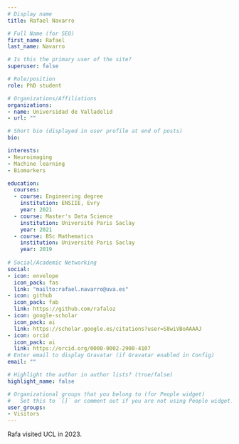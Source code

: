 ```yaml
---
# Display name
title: Rafael Navarro

# Full Name (for SEO)
first_name: Rafael
last_name: Navarro

# Is this the primary user of the site?
superuser: false

# Role/position
role: PhD student

# Organizations/Affiliations
organizations:
- name: Universidad de Valladolid
- url: ""

# Short bio (displayed in user profile at end of posts)
bio: 

interests:
- Neuroimaging
- Machine learning
- Biomarkers

education:
  courses:
  - course: Engineering degree
    institution: ENSIIE, Evry
    year: 2021
  - course: Master's Data Science
    institution: Université Paris Saclay
    year: 2021
  - course: BSc Mathematics
    institution: Université Paris Saclay
    year: 2019
  
# Social/Academic Networking
social:
- icon: envelope
  icon_pack: fas
  link: "mailto:rafael.navarro@uva.es"
- icon: github
  icon_pack: fab
  link: https://github.com/rafaloz
- icon: google-scholar
  icon_pack: ai
  link: https://scholar.google.es/citations?user=S8wiVBoAAAAJ
- icon: orcid
  icon_pack: ai
  link: https://orcid.org/0000-0002-2900-4107
# Enter email to display Gravatar (if Gravatar enabled in Config)
email: ""

# Highlight the author in author lists? (true/false)
highlight_name: false

# Organizational groups that you belong to (for People widget)
#   Set this to `[]` or comment out if you are not using People widget.
user_groups:
- Visitors
---
```


Rafa visited UCL in 2023.
